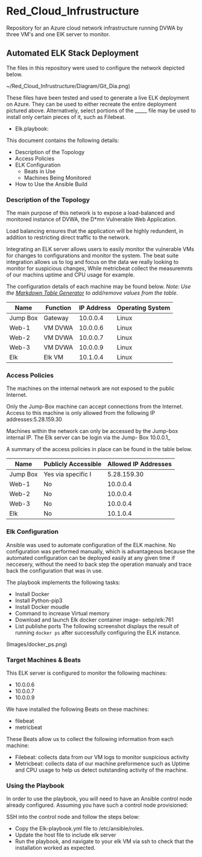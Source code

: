 # Red_Cloud_Infrustructure
Repository for an Azure cloud network infrastructure running DVWA by three VM's and one ElK server to monitor. 
## Automated ELK Stack Deployment

The files in this repository were used to configure the network depicted below.

~/Red_Cloud_Infrustructure/Diagram/Git_Dia.png)

These files have been tested and used to generate a live ELK deployment on Azure. They can be used to either recreate the entire deployment pictured above. Alternatively, select portions of the _____ file may be used to install only certain pieces of it, such as Filebeat.

  - Elk.playbook:

This document contains the following details:
- Description of the Topology
- Access Policies
- ELK Configuration
  - Beats in Use
  - Machines Being Monitored
- How to Use the Ansible Build


### Description of the Topology

The main purpose of this network is to expose a load-balanced and monitored instance of DVWA, the D*mn Vulnerable Web Application.

Load balancing ensures that the application will be highly redundent, in addition to restricting direct traffic to the network.


Integrating an ELK server allows users to easily monitor the vulnerable VMs for changes to configurations  and monitor the system.
The beat suite integration allows us to log and focus on the data we really looking to monitor for suspicious changes, While
metricbeat collect the measuremnts of our machins uptime and CPU usage for example.

The configuration details of each machine may be found below.
_Note: Use the [Markdown Table Generator](http://www.tablesgenerator.com/markdown_tables) to add/remove values from the table_.

| Name     | Function | IP Address | Operating System |
|----------|----------|------------|------------------|
| Jump Box | Gateway  | 10.0.0.4   | Linux            |
| Web-1    | VM DVWA  | 10.0.0.6   | Linux            |
| Web-2    | VM DVWA  | 10.0.0.7   | Linux            |
| Web-3    | VM DVWA  | 10.0.0.9   | Linux            |
| Elk      | Elk VM   | 10.1.0.4   | Linux
### Access Policies

The machines on the internal network are not exposed to the public Internet. 

Only the Jump-Box machine can accept connections from the Internet. Access to this machine is only allowed from the following IP addresses:5.28.159.30


Machines within the network can only be accessed by the Jump-box internal IP.
The Elk server can be login via the Jump- Box 10.0.0.1_

A summary of the access policies in place can be found in the table below.

| Name     | Publicly Accessible | Allowed IP Addresses |
|----------|---------------------|----------------------|
| Jump Box | Yes via specific I  | 5.28.159.30          |
| Web-1    | No                  | 10.0.0.4             |
| Web-2    | No                  | 10.0.0.4
| Web-3    | No                  | 10.0.0.4
| Elk      | No                  | 10.1.0.4

### Elk Configuration

Ansible was used to automate configuration of the ELK machine. No configuration was performed manually, which is advantageous because the automated configuration can be deployed easily at any given time if neccesery, without the need to back step the operation manualy and trace back the configuration that was in use.

The playbook implements the following tasks:
- Install Docker
- Install Python-pip3
- Install Docker moudle
- Command to increase Virtual memory
- Download and launch Elk docker container image- sebp/elk:761
- List publishe ports
The following screenshot displays the result of running `docker ps` after successfully configuring the ELK instance.

(Images/docker_ps.png)

### Target Machines & Beats
This ELK server is configured to monitor the following machines:
- 10.0.0.6
- 10.0.0.7
- 10.0.0.9

We have installed the following Beats on these machines:
- filebeat
- metricbeat

These Beats allow us to collect the following information from each machine:
- Filebeat: collects data from our VM logs to monitor suspicious activity
- Metricbeat: collects data of our machine preformence such as Uptime and CPU usage to help us detect outstanding activity of the machine.
### Using the Playbook
In order to use the playbook, you will need to have an Ansible control node already configured. Assuming you have such a control node provisioned: 

SSH into the control node and follow the steps below:
- Copy the Elk-playbook.yml file to /etc/ansible/roles.
- Update the host file to include elk server
- Run the playbook, and navigate to your elk VM via ssh to check that the installation worked as expected.

